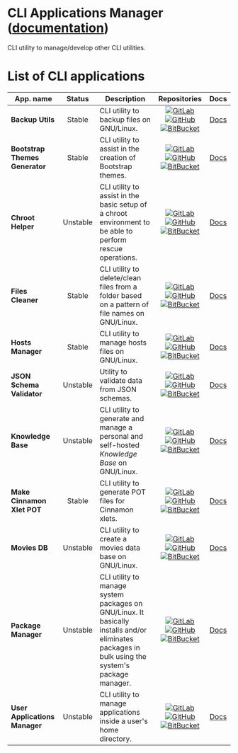 
# CLI Applications Manager ([documentation](https://pythoncliapplications.gitlab.io/CLIApplicationsManager))

CLI utility to manage/develop other CLI utilities.

# List of CLI applications

[GitLab]: https://i.imgur.com/Z4XcUKe.png "GitLab"
[GitHub]: https://i.imgur.com/J015ugC.png "GitHub"
[BitBucket]: https://i.imgur.com/igK1F8b.png "BitBucket"

| App. name | Status | Description | Repositories | Docs |
| --------- | :----: | ----------- | :----------: | :--: |
| **Backup Utils** | Stable | CLI utility to backup files on GNU/Linux. | [![GitLab][GitLab]](https://gitlab.com/PythonCLIApplications/BackupUtils) [![GitHub][GitHub]](https://github.com/Odyseus/BackupUtils) [![BitBucket][BitBucket]](https://bitbucket.org/Odyseus/BackupUtils) | [Docs](https://pythoncliapplications.gitlab.io/CLIApplicationsManager/includes/BackupUtils/index.html) |
| **Bootstrap Themes Generator** | Stable | CLI utility to assist in the creation of Bootstrap themes. | [![GitLab][GitLab]](https://gitlab.com/PythonCLIApplications/BootstrapThemesGenerator) [![GitHub][GitHub]](https://github.com/Odyseus/BootstrapThemesGenerator) [![BitBucket][BitBucket]](https://bitbucket.org/Odyseus/BootstrapThemesGenerator) | [Docs](https://pythoncliapplications.gitlab.io/CLIApplicationsManager/includes/BootstrapThemesGenerator/index.html) |
| **Chroot Helper** | Unstable | CLI utility to assist in the basic setup of a chroot environment to be able to perform rescue operations. | [![GitLab][GitLab]](https://gitlab.com/PythonCLIApplications/ChrootHelper) [![GitHub][GitHub]](https://github.com/Odyseus/ChrootHelper) [![BitBucket][BitBucket]](https://bitbucket.org/Odyseus/ChrootHelper) | [Docs](https://pythoncliapplications.gitlab.io/CLIApplicationsManager/includes/ChrootHelper/index.html) |
| **Files Cleaner** | Stable | CLI utility to delete/clean files from a folder based on a pattern of file names on GNU/Linux. | [![GitLab][GitLab]](https://gitlab.com/PythonCLIApplications/FilesCleaner) [![GitHub][GitHub]](https://github.com/Odyseus/FilesCleaner) [![BitBucket][BitBucket]](https://bitbucket.org/Odyseus/FilesCleaner) | [Docs](https://pythoncliapplications.gitlab.io/CLIApplicationsManager/includes/FilesCleaner/index.html) |
| **Hosts Manager** | Stable | CLI utility to manage hosts files on GNU/Linux. | [![GitLab][GitLab]](https://gitlab.com/PythonCLIApplications/HostsManager) [![GitHub][GitHub]](https://github.com/Odyseus/HostsManager) [![BitBucket][BitBucket]](https://bitbucket.org/Odyseus/HostsManager) | [Docs](https://pythoncliapplications.gitlab.io/CLIApplicationsManager/includes/HostsManager/index.html) |
| **JSON Schema Validator** | Unstable | Utility to validate data from JSON schemas. | [![GitLab][GitLab]](https://gitlab.com/PythonCLIApplications/JSONSchemaValidator) [![GitHub][GitHub]](https://github.com/Odyseus/JSONSchemaValidator) [![BitBucket][BitBucket]](https://bitbucket.org/Odyseus/JSONSchemaValidator) | [Docs](https://pythoncliapplications.gitlab.io/CLIApplicationsManager/includes/JSONSchemaValidator/index.html) |
| **Knowledge Base** | Unstable | CLI utility to generate and manage a personal and self-hosted *Knowledge Base* on GNU/Linux. | [![GitLab][GitLab]](https://gitlab.com/PythonCLIApplications/KnowledgeBase) [![GitHub][GitHub]](https://github.com/Odyseus/KnowledgeBase) [![BitBucket][BitBucket]](https://bitbucket.org/Odyseus/KnowledgeBase) | [Docs](https://pythoncliapplications.gitlab.io/CLIApplicationsManager/includes/KnowledgeBase/index.html) |
| **Make Cinnamon Xlet POT** | Stable | CLI utility to generate POT files for Cinnamon xlets. | [![GitLab][GitLab]](https://gitlab.com/PythonCLIApplications/MakeCinnamonXletPOT) [![GitHub][GitHub]](https://github.com/Odyseus/MakeCinnamonXletPOT) [![BitBucket][BitBucket]](https://bitbucket.org/Odyseus/MakeCinnamonXletPOT) | [Docs](https://pythoncliapplications.gitlab.io/CLIApplicationsManager/includes/MakeCinnamonXletPOT/index.html) |
| **Movies DB** | Unstable | CLI utility to create a movies data base on GNU/Linux. | [![GitLab][GitLab]](https://gitlab.com/PythonCLIApplications/MoviesDB) [![GitHub][GitHub]](https://github.com/Odyseus/MoviesDB) [![BitBucket][BitBucket]](https://bitbucket.org/Odyseus/MoviesDB) | [Docs](https://pythoncliapplications.gitlab.io/CLIApplicationsManager/includes/MoviesDB/index.html) |
| **Package Manager** | Unstable | CLI utility to manage system packages on GNU/Linux. It basically installs and/or eliminates packages in bulk using the system's package manager. | [![GitLab][GitLab]](https://gitlab.com/PythonCLIApplications/PackageManager) [![GitHub][GitHub]](https://github.com/Odyseus/PackageManager) [![BitBucket][BitBucket]](https://bitbucket.org/Odyseus/PackageManager) | [Docs](https://pythoncliapplications.gitlab.io/CLIApplicationsManager/includes/PackageManager/index.html) |
| **User Applications Manager** | Unstable | CLI utility to manage applications inside a user's home directory. | [![GitLab][GitLab]](https://gitlab.com/PythonCLIApplications/UserApplicationsManager) [![GitHub][GitHub]](https://github.com/Odyseus/UserApplicationsManager) [![BitBucket][BitBucket]](https://bitbucket.org/Odyseus/UserApplicationsManager) | [Docs](https://pythoncliapplications.gitlab.io/CLIApplicationsManager/includes/UserApplicationsManager/index.html) |
